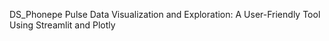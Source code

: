DS_Phonepe Pulse Data Visualization and Exploration: A User-Friendly Tool Using Streamlit and Plotly
